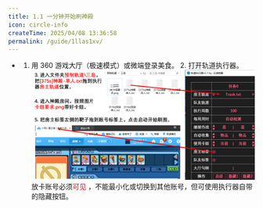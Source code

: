 ```yaml
---
title: 1.1 一分钟开始刷神殿
icon: circle-info
createTime: 2025/04/08 13:36:58
permalink: /guide/1llas1xv/
---
```


- 1. 用 360 游戏大厅（极速模式）或微端登录美食。                 2. 打开轨道执行器。 
![](./picture/1.1.0.1.png)
放卡账号必须<span style="color: red">可见</span> ，不能最小化或切换到其他账号，但可使用执行器自带的隐藏按钮。 